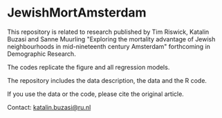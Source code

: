 # JewishMortAmsterdam

This repository is related to research published by Tim Riswick, Katalin Buzasi and Sanne Muurling "Exploring the mortality advantage of Jewish neighbourhoods in mid-nineteenth century Amsterdam" forthcoming in Demographic Research.

The codes replicate the figure and all regression models.

The repository includes the data description, the data and the R code.

If you use the data or the code, please cite the original article.

Contact: katalin.buzasi@ru.nl
